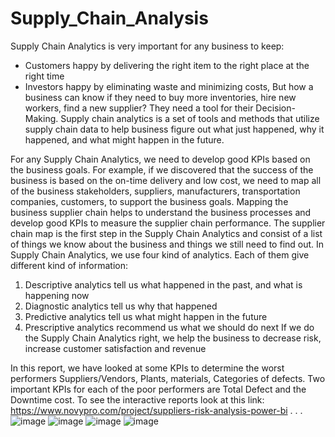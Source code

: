 # Supply_Chain_Analysis

Supply Chain Analytics is very important for any business to keep: 
-	Customers happy by delivering the right item to the right place at the right time
-	Investors happy by eliminating waste and minimizing costs,
But how a business can know if they need to buy more inventories, hire new workers, find a new supplier? They need a tool for their Decision-Making.
Supply chain analytics is a set of tools and methods that utilize supply chain data to help business figure out what just happened, why it happened, and what might happen in the future.

For any Supply Chain Analytics, we need to develop good KPIs based on the business goals.
For example, if we discovered that the success of the business is based on the on-time delivery and low cost, we need to map all of the business stakeholders, suppliers, manufacturers, transportation companies, customers, to support the business goals. 
Mapping the business supplier chain helps to understand the business processes and develop good KPIs to measure the supplier chain performance. The supplier chain map is the first step in the Supply Chain Analytics and consist of a list of things we know about the business and things we still need to find out.
In Supply Chain Analytics, we use four kind of analytics. Each of them give different kind of information:
1.	Descriptive analytics tell us what happened in the past, and what is happening now
2.	Diagnostic analytics tell us why that happened
3.	Predictive analytics tell us what might happen in the future
4.	Prescriptive analytics recommend us what we should do next
If we do the Supply Chain Analytics right, we help the business to decrease risk, increase customer satisfaction and revenue 

In this report, we have looked at some KPIs to determine the worst performers Suppliers/Vendors, Plants, materials, Categories of defects.
Two important KPIs for each of the poor performers are Total Defect and the Downtime cost.
To see the interactive reports look at this link: 
https://www.novypro.com/project/suppliers-risk-analysis-power-bi
.
.
.
![image](https://github.com/SolmazYeganehMehr/Supply_Chain_Analysis/assets/26638652/31debc0f-9c96-4704-bc15-6babe68072bc)
![image](https://github.com/SolmazYeganehMehr/Supply_Chain_Analysis/assets/26638652/1cfac032-7111-4bd5-a285-03e1c1c17526)
![image](https://github.com/SolmazYeganehMehr/Supply_Chain_Analysis/assets/26638652/e25ae294-5c54-4cc8-9944-11d6dc5c0686)
![image](https://github.com/SolmazYeganehMehr/Supply_Chain_Analysis/assets/26638652/47184f8b-33a2-48e4-bc4f-4f03f89ea5ca)

